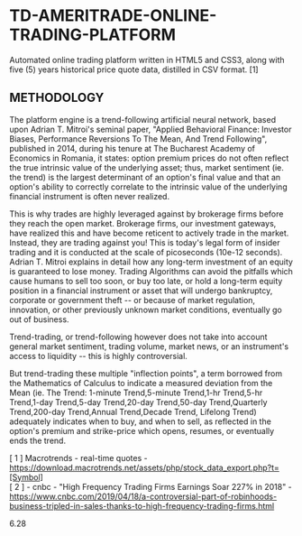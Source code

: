 # TD-AMERITRADE-ONLINE-TRADING-PLATFORM
Automated online trading platform written in HTML5 and CSS3, along with five (5) years historical price quote data, distilled in CSV format. [1]

## METHODOLOGY

The platform engine is a trend-following artificial neural network, based upon Adrian T. Mitroi's seminal paper, 
"Applied Behavioral Finance: Investor Biases, Performance Reversions To The Mean, And Trend Following", 
published in 2014, during his tenure at The Bucharest Academy of Economics in Romania, 
it states: option premium prices do not often reflect the true intrinsic value of the underlying asset;
thus, market sentiment (ie. the trend) is the largest determinant 
of an option's final value and that an option's ability to correctly correlate to the intrinsic value 
of the underlying financial instrument is often never realized. 

This is why trades are highly leveraged against by brokerage firms before they reach the open market. 
Brokerage firms, our investment gateways, have realized this and have become reticent to actively trade in the market. 
Instead, they are trading against you!
This is today's legal form of insider trading and it is conducted at the scale of picoseconds (10e-12 seconds).
Adrian T. Mitroi explains in detail how any long-term investment of an equity is guaranteed to lose money. 
Trading Algorithms can avoid the pitfalls which cause humans to sell too soon, or buy too late, or hold a long-term equity position in a financial
instrument or asset that will undergo bankruptcy, corporate or government theft -- or because of market regulation, innovation, 
or other previously unknown market conditions, eventually go out of business.  

Trend-trading, or trend-following however does not take into account general market sentiment, trading volume, market news, or an instrument's access to liquidity -- 
this is highly controversial. 

But trend-trading these multiple "inflection points", a term borrowed from the Mathematics of Calculus to indicate a measured deviation from the Mean 
(ie. The Trend: 1-minute Trend,5-minute Trend,1-hr Trend,5-hr Trend,1-day Trend,5-day Trend,20-day Trend,50-day Trend,Quarterly Trend,200-day Trend,Annual Trend,Decade Trend, Lifelong Trend) 
adequately indicates when to buy, and when to sell, as reflected in the option's premium and strike-price 
which opens, resumes, or eventually ends the trend.

[ 1 ] Macrotrends - real-time quotes - https://download.macrotrends.net/assets/php/stock_data_export.php?t=[Symbol]  
[ 2 ] - cnbc - "High Frequency Trading Firms Earnings Soar 227% in 2018" - https://www.cnbc.com/2019/04/18/a-controversial-part-of-robinhoods-business-tripled-in-sales-thanks-to-high-frequency-trading-firms.html

6.28
